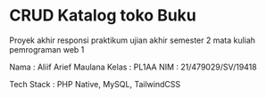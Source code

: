 # CRUD Katalog toko Buku 

Proyek akhir responsi praktikum ujian akhir semester 2 mata kuliah pemrograman web 1

Nama : Aliif Arief Maulana
Kelas : PL1AA
NIM : 21/479029/SV/19418

Tech Stack : PHP Native, MySQL, TailwindCSS